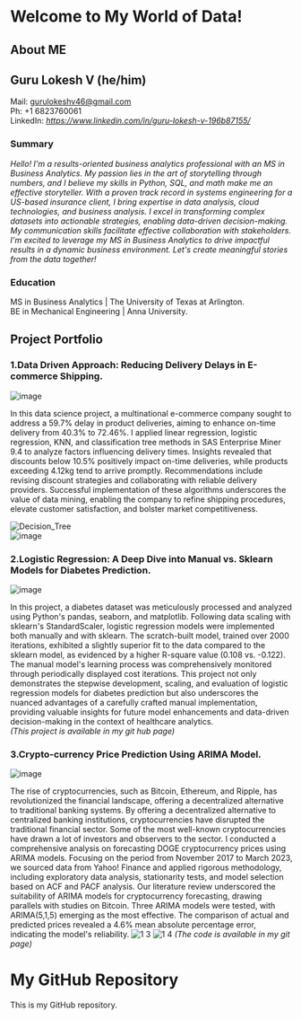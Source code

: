 # Welcome to My World of Data!
## About ME
## Guru Lokesh V (he/him)
Mail: gurulokeshv46@gmail.com <br>
Ph: +1 6823760061<br>
LinkedIn: *https://www.linkedin.com/in/guru-lokesh-v-196b87155/* <br>

### Summary
*Hello! I'm a results-oriented business analytics professional with an MS in Business Analytics. My passion lies in the art of storytelling through numbers, and I believe my skills in Python, SQL, and math make me an effective storyteller. With a proven track record in systems engineering for a US-based insurance client, I bring expertise in data analysis, cloud technologies, and business analysis. I excel in transforming complex datasets into actionable strategies, enabling data-driven decision-making. My communication skills facilitate effective collaboration with stakeholders. I'm excited to leverage my MS in Business Analytics to drive impactful results in a dynamic business environment. Let's create meaningful stories from the data together!*

### Education
MS in Business Analytics | The University of Texas at Arlington. <br>
BE in Mechanical Engineering | Anna University.

## Project Portfolio
### 1.Data Driven Approach: Reducing Delivery Delays in E-commerce Shipping. <br>
![image](https://github.com/gurulokeshv/GuruDataTalks/assets/43316617/7057d8b9-7675-4306-8439-fb777785da9c)

In this data science project, a multinational e-commerce company sought to address a 59.7% delay in product deliveries, aiming to enhance on-time delivery from 40.3% to 72.46%. I applied linear regression, logistic regression, KNN, and classification tree methods in SAS Enterprise Miner 9.4 to analyze factors influencing delivery times. Insights revealed that discounts below 10.5% positively impact on-time deliveries, while products exceeding 4.12kg tend to arrive promptly. Recommendations include revising discount strategies and collaborating with reliable delivery providers. Successful implementation of these algorithms underscores the value of data mining, enabling the company to refine shipping procedures, elevate customer satisfaction, and bolster market competitiveness. <br>

![Decision_Tree](https://github.com/gurulokeshv/GuruDataTalks/assets/43316617/8349a1a8-4d01-4b4b-9850-91d8776a504c) <br>
![image](https://github.com/gurulokeshv/GuruDataTalks/assets/43316617/1e06dbbf-1f6f-4403-b23a-6f66a1a2207a) <br>

### 2.Logistic Regression: A Deep Dive into Manual vs. Sklearn Models for Diabetes Prediction. <br>
![image](https://github.com/gurulokeshv/GuruDataTalks/assets/43316617/acb09af4-9523-4bfe-9bac-97517bc13404)

In this project, a diabetes dataset was meticulously processed and analyzed using Python's pandas, seaborn, and matplotlib. Following data scaling with sklearn's StandardScaler, logistic regression models were implemented both manually and with sklearn. The scratch-built model, trained over 2000 iterations, exhibited a slightly superior fit to the data compared to the sklearn model, as evidenced by a higher R-square value (0.108 vs. -0.122). The manual model's learning process was comprehensively monitored through periodically displayed cost iterations. This project not only demonstrates the stepwise development, scaling, and evaluation of logistic regression models for diabetes prediction but also underscores the nuanced advantages of a carefully crafted manual implementation, providing valuable insights for future model enhancements and data-driven decision-making in the context of healthcare analytics. <br>
*(This project is available in  my git hub page)* <br>

### 3.Crypto-currency Price Prediction Using ARIMA Model. <br>
![image](https://github.com/gurulokeshv/GuruDataTalks/assets/43316617/7b186791-68f8-4d72-86e1-034c711bc0c2)

The rise of cryptocurrencies, such as Bitcoin, Ethereum, and Ripple, has revolutionized the financial landscape, offering a decentralized alternative to traditional banking systems. By offering a decentralized alternative to centralized banking institutions, cryptocurrencies have disrupted the traditional financial sector. Some of the most well-known cryptocurrencies have drawn a lot of investors and observers to the sector. I conducted a comprehensive analysis on forecasting DOGE cryptocurrency prices using ARIMA models. Focusing on the period from November 2017 to March 2023, we sourced data from Yahoo! Finance and applied rigorous methodology, including exploratory data analysis, stationarity tests, and model selection based on ACF and PACF analysis. Our literature review underscored the suitability of ARIMA models for cryptocurrency forecasting, drawing parallels with studies on Bitcoin. Three ARIMA models were tested, with ARIMA(5,1,5) emerging as the most effective. The comparison of actual and predicted prices revealed a 4.6% mean absolute percentage error, indicating the model's reliability.
![1 3](https://github.com/gurulokeshv/GuruDataTalks/assets/43316617/79cc94de-72a8-47b4-88f3-7b4c1dd52744) 
![1 4](https://github.com/gurulokeshv/GuruDataTalks/assets/43316617/e6c89dfd-a94b-40e0-a126-04b23a0d93d2)
*(The code is available in my git page)*

<!DOCTYPE html>
<html>
<head>
  <title>My GitHub Repository</title>
  <script async src="https://www.googletagmanager.com/gtag/js?id=G-F0JGCMX1YF"></script>

<!-- Google tag (gtag.js) -->
<script async src="https://www.googletagmanager.com/gtag/js?id=G-F0JGCMX1YF"></script>
<script>
  window.dataLayer = window.dataLayer || [];
  function gtag(){dataLayer.push(arguments);}
  gtag('js', new Date());

  gtag('config', 'G-F0JGCMX1YF');
</script>
</head>
<body>
  <h1>My GitHub Repository</h1>
  <p>This is my GitHub repository.</p>
</body>
</html>
